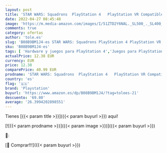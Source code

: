 ```yaml
---
layout: post
title: 'STAR WARS: Squadrons  PlayStation 4   PlayStation VR Compatible'
date: 2022-04-27 08:45:48
image: 'https://m.media-amazon.com/images/I/51ZTD2Y6NAL._SL500_._SL400_.jpg'
comments: true
category: ofertas
author: 'tole.es'
slug: 'B08B9BM1J4-es STAR WARS: Squadrons PlayStation 4 PlayStation VR Compatible'
sku: 'B08B9BM1J4-es'
tags: [ 'Hardware y juegos para PlayStation 4','Juegos para PlayStation 4','Videojuegos','playstation','🇪🇸', ]
actualPrice: 12.38 EUR
currency: EUR
price: 12.38
comparePrice: 40.99 EUR
prodname: 'STAR WARS: Squadrons  PlayStation 4   PlayStation VR Compatible'
country: 'es'
flag: '🇪🇸'
brand: 'Playstation'
buyurl: 'https://www.amazon.es/dp/B08B9BM1J4/?tag=tolees-21'
descuento: '69.80'
average: '26.3994202898551'
---
```


Tienes [{{< param title >}}]({{< param buyurl >}}) aqui!

[![{{< param prodname >}}]({{< param image >}})]({{< param buyurl >}})

🔎:


[🛒 Comprar!!!]({{< param buyurl >}})

